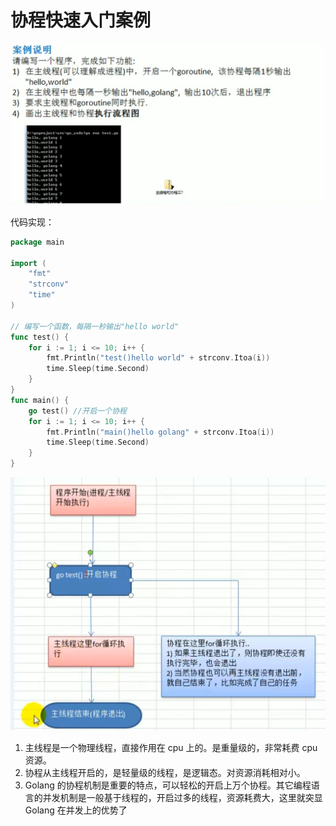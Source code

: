 # 协程快速入门案例

![image-20250801103100250](协程入门.assets/image-20250801103100250.png)

代码实现：

```go
package main

import (
	"fmt"
	"strconv"
	"time"
)

// 编写一个函数，每隔一秒输出"hello world"
func test() {
	for i := 1; i <= 10; i++ {
		fmt.Println("test()hello world" + strconv.Itoa(i))
		time.Sleep(time.Second)
	}
}
func main() {
	go test() //开启一个协程
	for i := 1; i <= 10; i++ {
		fmt.Println("main()hello golang" + strconv.Itoa(i))
		time.Sleep(time.Second)
	}
}

```

![image-20250801105321996](协程入门.assets/image-20250801105321996.png)

1. 主线程是一个物理线程，直接作用在 cpu 上的。是重量级的，非常耗费 cpu 资源。
2. 协程从主线程开启的，是轻量级的线程，是逻辑态。对资源消耗相对小。
3. Golang 的协程机制是重要的特点，可以轻松的开启上万个协程。其它编程语言的并发机制是一般基于线程的，开启过多的线程，资源耗费大，这里就突显 Golang 在并发上的优势了